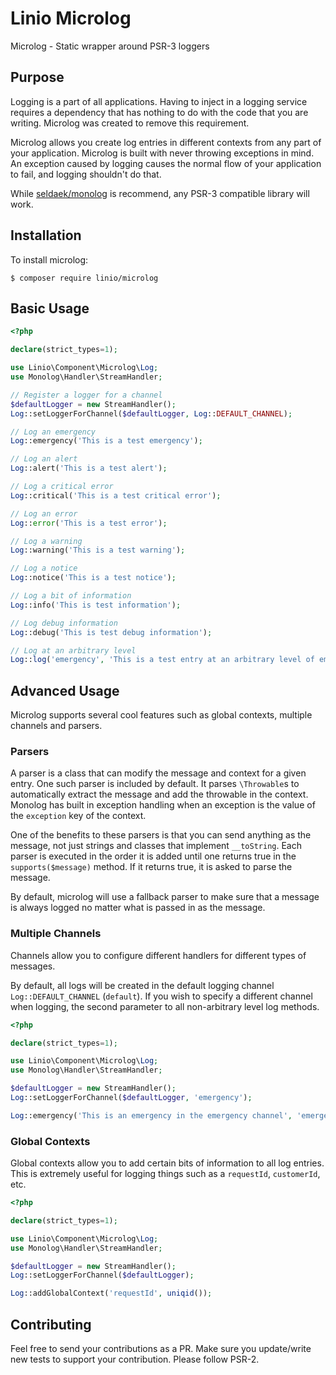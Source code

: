 # Linio Microlog
Microlog - Static wrapper around PSR-3 loggers

## Purpose
Logging is a part of all applications. Having to inject in a logging service requires a dependency that has nothing to do with the code that you are writing. Microlog was created to remove this requirement.

Microlog allows you create log entries in different contexts from any part of your application. Microlog is built with never throwing exceptions in mind. An exception caused by logging causes the normal flow of your application to fail, and logging shouldn't do that.

While [seldaek/monolog](https://github.com/Seldaek/monolog) is recommend, any PSR-3 compatible library will work.

## Installation

To install microlog:

```
$ composer require linio/microlog
```

## Basic Usage
```php
<?php

declare(strict_types=1);

use Linio\Component\Microlog\Log;
use Monolog\Handler\StreamHandler;

// Register a logger for a channel
$defaultLogger = new StreamHandler();
Log::setLoggerForChannel($defaultLogger, Log::DEFAULT_CHANNEL);

// Log an emergency
Log::emergency('This is a test emergency');

// Log an alert
Log::alert('This is a test alert');

// Log a critical error
Log::critical('This is a test critical error');

// Log an error
Log::error('This is a test error');

// Log a warning
Log::warning('This is a test warning');

// Log a notice
Log::notice('This is a test notice');

// Log a bit of information
Log::info('This is test information');

// Log debug information
Log::debug('This is test debug information');

// Log at an arbitrary level
Log::log('emergency', 'This is a test entry at an arbitrary level of emergency');
```

## Advanced Usage
Microlog supports several cool features such as global contexts, multiple channels and parsers.

### Parsers
A parser is a class that can modify the message and context for a given entry. One such parser is included by default. It parses `\Throwable`s to automatically extract the message and add the throwable in the context. Monolog has built in exception handling when an exception is the value of the `exception` key of the context.

One of the benefits to these parsers is that you can send anything as the message, not just strings and classes that implement `__toString`. Each parser is executed in the order it is added until one returns true in the `supports($message)` method. If it returns true, it is asked to parse the message.

By default, microlog will use a fallback parser to make sure that a message is always logged no matter what is passed in as the message.

### Multiple Channels
Channels allow you to configure different handlers for different types of messages.

By default, all logs will be created in the default logging channel `Log::DEFAULT_CHANNEL` (`default`). If you wish to specify a different channel when logging, the second parameter to all non-arbitrary level log methods.

```php
<?php

declare(strict_types=1);

use Linio\Component\Microlog\Log;
use Monolog\Handler\StreamHandler;

$defaultLogger = new StreamHandler();
Log::setLoggerForChannel($defaultLogger, 'emergency');

Log::emergency('This is an emergency in the emergency channel', 'emergency');
```

### Global Contexts
Global contexts allow you to add certain bits of information to all log entries. This is extremely useful for logging things such as a `requestId`, `customerId`, etc.

```php
<?php

declare(strict_types=1);

use Linio\Component\Microlog\Log;
use Monolog\Handler\StreamHandler;

$defaultLogger = new StreamHandler();
Log::setLoggerForChannel($defaultLogger);

Log::addGlobalContext('requestId', uniqid());
```

## Contributing
Feel free to send your contributions as a PR. Make sure you update/write new tests to support your contribution.
Please follow PSR-2.
